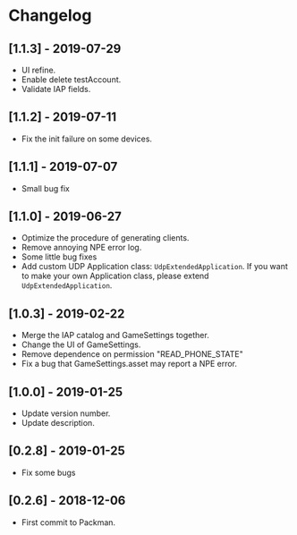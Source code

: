 # Changelog
## [1.1.3] - 2019-07-29
- UI refine.
- Enable delete testAccount.
- Validate IAP fields.

## [1.1.2] - 2019-07-11
- Fix the init failure on some devices.

## [1.1.1] - 2019-07-07
- Small bug fix

## [1.1.0] - 2019-06-27
- Optimize the procedure of generating clients.
- Remove annoying NPE error log.
- Some little bug fixes
- Add custom UDP Application class: `UdpExtendedApplication`. If you want to make your own Application class, please extend `UdpExtendedApplication`.

## [1.0.3] - 2019-02-22
- Merge the IAP catalog and GameSettings together. 
- Change the UI of GameSettings.
- Remove dependence on permission "READ_PHONE_STATE"
- Fix a bug that GameSettings.asset may report a NPE error.

## [1.0.0] - 2019-01-25
- Update version number.
- Update description.

## [0.2.8] - 2019-01-25
- Fix some bugs

## [0.2.6] - 2018-12-06
- First commit to Packman.